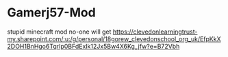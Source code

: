 # Gamerj57-Mod
stupid minecraft mod no-one will get
https://clevedonlearningtrust-my.sharepoint.com/:u:/g/personal/18gorew_clevedonschool_org_uk/EfpKkX2DOH1BnHgo6TqrIp0BFdExIk12Jx5Bw4X6Kg_jfw?e=B72Vbh
